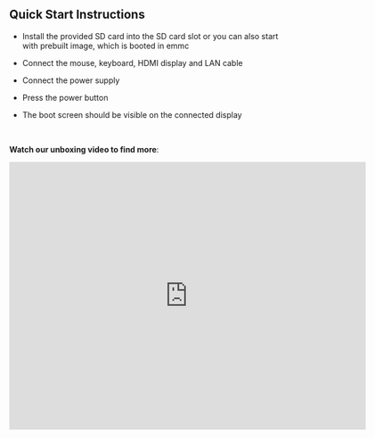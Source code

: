 ## Quick Start Instructions 

- Install the provided SD card into the SD card slot or you can also start with prebuilt image, which is booted in emmc

- Connect the mouse, keyboard, HDMI display and LAN cable

- Connect the power supply

- Press the power button 

- The boot screen should be visible on the connected display

  <br>

**Watch our unboxing video to find more**:
<center>
<iframe
    width="640"
    height="480"
    src="https://www.youtube.com/embed/Axp5oOVpnDE"
    frameborder="0"
    allow="autoplay; encrypted-media"
    allowfullscreen
>
</iframe>
</center>

